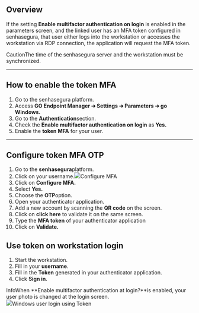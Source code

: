 ## Overview

If the setting **Enable multifactor authentication on login** is enabled in the parameters screen, and the linked user has an MFA token configured in senhasegura, that user either logs into the workstation or accesses the workstation via RDP connection, the application will request the MFA token.

CautionThe time of the senhasegura server and the workstation must be synchronized.

---

## How to enable the token MFA

1. Go to the senhasegura platform.
2. Access **GO Endpoint Manager ➔ Settings ➔ Parameters ➔ go Windows.**
3. Go to the **Authentication**section.
4. Check the **Enable multifactor authentication on login** as **Yes.**
5. Enable the **token MFA** for your user.



---

## Configure token MFA OTP

1. Go to the **senhasegura**platform.
2. Click on your username.![](https://cdn.document360.io/5a1d58df-64ce-42a2-8b23-688477d32f33/Images/Documentation/image-1672683502094.png)Configure MFA
3. Click on **Configure MFA.**
4. Select **Yes.**
5. Choose the **OTP**option.
6. Open your authenticator application.
7. Add a new account by scanning the **QR code** on the screen.
8. Click on **click here** to validate it on the same screen.
9. Type the **MFA token** of your authenticator application
10. Click on **Validate.**

## Use token on workstation login

1. Start the workstation.
2. Fill in your **username**.
3. Fill in the **Token** generated in your authenticator application.
4. Click **Sign in**.

InfoWhen **Enable multifactor authentication at login?**is enabled, your user photo is changed at the login screen.   
![](https://cdn.document360.io/5a1d58df-64ce-42a2-8b23-688477d32f33/Images/Documentation/image%20(28)(1).png)Windows user login using Token   

  


  


